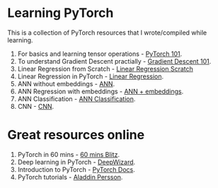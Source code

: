 # Learning PyTorch
This is a collection of PyTorch resources that I wrote/compiled while learning.

1. For basics and learning tensor operations - [PyTorch 101](https://www.kaggle.com/namanmanchanda/pytorch-101).
2. To understand Gradient Descent practially - [Gradient Descent 101](https://www.kaggle.com/namanmanchanda/gradient-descent-101).
3. Linear Regression from Scratch - [Linear Regression Scratch](https://github.com/namanmanchanda09/pytorch-basics/blob/main/Codes/LinearRegressionScratch.py)
4. Linear Regression in PyTorch - [Linear Regression](https://github.com/namanmanchanda09/pytorch-basics/blob/main/Notebooks/Linear%20Regression.ipynb).
5. ANN without embeddings - [ANN](https://github.com/namanmanchanda09/pytorch-basics/blob/main/Codes/ANN.py).
6. ANN Regression with embeddings - [ANN + embeddings](https://github.com/namanmanchanda09/pytorch-basics/blob/main/Notebooks/04a-Full-ANN-Code-Along-Regression.ipynb).
7. ANN Classification - [ANN Classification](https://github.com/namanmanchanda09/pytorch-basics/blob/main/Notebooks/04b-Full-ANN-Code-Along-Classification.ipynb).
8. CNN - [CNN](https://github.com/namanmanchanda09/pytorch-basics/blob/main/Codes/CNN.py).

# Great resources online
1. PyTorch in 60 mins - [60 mins Blitz](https://pytorch.org/tutorials/beginner/deep_learning_60min_blitz.html).
2. Deep learning in PyTorch - [DeepWizard](https://www.deeplearningwizard.com/deep_learning/intro/).
3. Introduction to PyTorch - [PyTorch Docs](https://pytorch.org/tutorials/beginner/basics/intro.html).
4. PyTorch tutorials - [Aladdin Persson](https://www.youtube.com/playlist?list=PLhhyoLH6IjfxeoooqP9rhU3HJIAVAJ3Vz).

